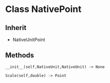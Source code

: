 # Class NativePoint

## Inherit

* NativeUnitPoint

## Methods
```
__init__(self,NativeUnit,NativeUnit) -> None

Scale(self,double) -> Point
```
